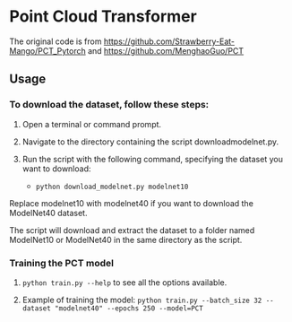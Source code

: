 # Point Cloud Transformer

The original code is from https://github.com/Strawberry-Eat-Mango/PCT_Pytorch and https://github.com/MenghaoGuo/PCT

## Usage

### To download the dataset, follow these steps:

1. Open a terminal or command prompt.

2. Navigate to the directory containing the script downloadmodelnet.py.

3. Run the script with the following command, specifying the dataset you want to download:

    - `python download_modelnet.py modelnet10`

Replace modelnet10 with modelnet40 if you want to download the ModelNet40 dataset.

The script will download and extract the dataset to a folder named ModelNet10 or ModelNet40 in the same directory as the script.

### Training the PCT model

1. `python train.py --help` to see all the options available.

2. Example of training the model: 
    `python train.py --batch_size 32 --dataset "modelnet40" --epochs 250 --model=PCT`